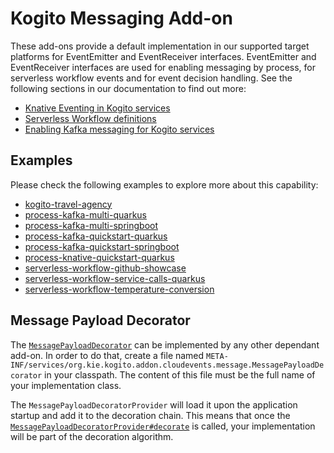 <!--
  Licensed to the Apache Software Foundation (ASF) under one
  or more contributor license agreements.  See the NOTICE file
  distributed with this work for additional information
  regarding copyright ownership.  The ASF licenses this file
  to you under the Apache License, Version 2.0 (the
  "License"); you may not use this file except in compliance
  with the License.  You may obtain a copy of the License at

    http://www.apache.org/licenses/LICENSE-2.0

  Unless required by applicable law or agreed to in writing,
  software distributed under the License is distributed on an
  "AS IS" BASIS, WITHOUT WARRANTIES OR CONDITIONS OF ANY
  KIND, either express or implied.  See the License for the
  specific language governing permissions and limitations
  under the License.
  -->

# Kogito Messaging Add-on

These add-ons provide a default implementation in our supported target platforms for EventEmitter and EventReceiver interfaces.
EventEmitter and EventReceiver interfaces are used for enabling messaging by process, for serverless workflow events and for event decision handling.
See the following sections in our documentation to find out more:

- [Knative Eventing in Kogito services](https://docs.jboss.org/kogito/release/latest/html_single/#con-knative-eventing_kogito-developing-process-services)
- [Serverless Workflow definitions](https://docs.jboss.org/kogito/release/latest/html_single/#con-serverless-workflow-definitions_kogito-orchestrating-serverless)
- [Enabling Kafka messaging for Kogito services](https://docs.jboss.org/kogito/release/latest/html_single/#proc-messaging-enabling_kogito-configuring)

## Examples

Please check the following examples to explore more about this capability:

- [kogito-travel-agency](https://github.com/kiegroup/kogito-examples/tree/stable/kogito-quarkus-examples/kogito-travel-agency)
- [process-kafka-multi-quarkus](https://github.com/kiegroup/kogito-examples/tree/stable/kogito-quarkus-examples/process-kafka-multi-quarkus)
- [process-kafka-multi-springboot](https://github.com/kiegroup/kogito-examples/tree/stable/kogito-springboot-examples/process-kafka-multi-springboot)
- [process-kafka-quickstart-quarkus](https://github.com/kiegroup/kogito-examples/tree/stable/kogito-quarkus-examples/process-kafka-quickstart-quarkus)
- [process-kafka-quickstart-springboot](https://github.com/kiegroup/kogito-examples/tree/stable/kogito-springboot-examples/process-kafka-quickstart-springboot)
- [process-knative-quickstart-quarkus](https://github.com/kiegroup/kogito-examples/tree/stable/kogito-quarkus-examples/process-knative-quickstart-quarkus)
- [serverless-workflow-github-showcase](https://github.com/kiegroup/kogito-examples/tree/stable/kogito-quarkus-examples/serverless-workflow-github-showcase)
- [serverless-workflow-service-calls-quarkus](https://github.com/kiegroup/kogito-examples/tree/stable/kogito-quarkus-examples/serverless-workflow-service-calls-quarkus)
- [serverless-workflow-temperature-conversion](https://github.com/kiegroup/kogito-examples/tree/stable/kogito-quarkus-examples/serverless-workflow-temperature-conversion)

## Message Payload Decorator

The [`MessagePayloadDecorator`](common/src/main/java/org/kie/kogito/addon/cloudevents/message/MessagePayloadDecorator.java)
can be implemented by any other dependant add-on. In order to do that, create a file
named `META-INF/services/org.kie.kogito.addon.cloudevents.message.MessagePayloadDecorator`
in your classpath. The content of this file must be the full name of your implementation class.

The `MessagePayloadDecoratorProvider` will load it upon the application startup and add it to the decoration chain. This
means that once
the [`MessagePayloadDecoratorProvider#decorate`](common/src/main/java/org/kie/kogito/addon/cloudevents/message/MessagePayloadDecoratorProvider.java)
is called, your implementation will be part of the decoration algorithm.
